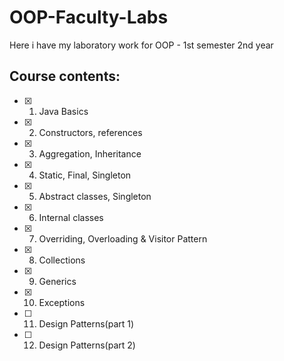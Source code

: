 # OOP-Faculty-Labs
Here i have my laboratory work for OOP - 1st semester 2nd year
## Course contents:
 - [x] 1. Java Basics
 - [x] 2. Constructors, references
 - [x] 3. Aggregation, Inheritance
 - [x] 4. Static, Final, Singleton
 - [x] 5. Abstract classes, Singleton
 - [x] 6. Internal classes
 - [x] 7. Overriding, Overloading & Visitor Pattern
 - [x] 8. Collections
 - [x] 9. Generics
 - [x] 10. Exceptions
 - [ ] 11. Design Patterns(part 1)
 - [ ] 12. Design Patterns(part 2)
